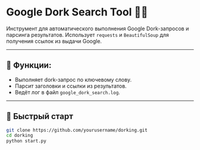 # Google Dork Search Tool 🕵️‍♂️

Инструмент для автоматического выполнения Google Dork-запросов и парсинга результатов. Использует `requests` и `BeautifulSoup` для получения ссылок из выдачи Google.

---

## 📌 Функции:
- Выполняет dork-запрос по ключевому слову.
- Парсит заголовки и ссылки из результатов.
- Ведёт лог в файл `google_dork_search.log`.

---

## 🚀 Быстрый старт

```bash
git clone https://github.com/yourusername/dorking.git
cd dorking
python start.py